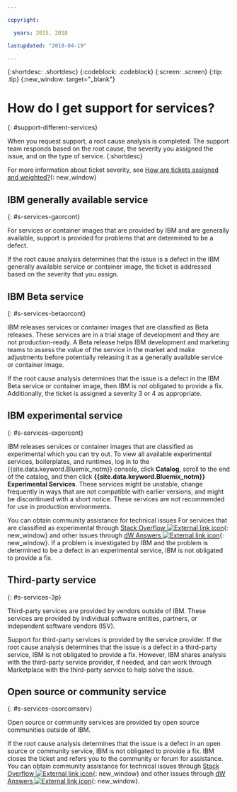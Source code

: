 ```yaml
---

copyright:

  years: 2015, 2018

lastupdated: "2018-04-19"

---
```


{:shortdesc: .shortdesc}
{:codeblock: .codeblock}
{:screen: .screen}
{:tip: .tip}
{:new_window: target="_blank"}


# How do I get support for services?
{: #support-different-services}

When you request support, a root cause analysis is completed. The support team responds based on the root cause, the severity you assigned the issue, and on the type of service.
{:shortdesc}

For more information about ticket severity, see [How are tickets assigned and weighted?](/docs/get-support/ticketweight.html#support-ticket-severity){: new_window}

## IBM generally available service
{: #s-services-gaorcont}

For services or container images that are provided by IBM and are generally available, support is provided for problems that are determined to be a defect.

If the root cause analysis determines that the issue is a defect in the IBM generally available service or container image, the ticket is addressed based on the severity that you assign.

## IBM Beta service
{: #s-services-betaorcont}

IBM releases services or container images that are classified as Beta releases. These services are in a trial stage of development and they are not production-ready. A Beta release helps IBM development and marketing teams to assess the value of the service in the market and make adjustments before potentially releasing it as a generally available service or container image.

If the root cause analysis determines that the issue is a defect in the IBM Beta service or container image, then IBM is not obligated to provide a fix. Additionally, the ticket is assigned a severity 3 or 4 as appropriate.

## IBM experimental service
{: #s-services-exporcont}

IBM releases services or container images that are classified as experimental which you can try out. To view all available experimental services, boilerplates, and runtimes, log in to the {{site.data.keyword.Bluemix_notm}} console, click **Catalog**, scroll to the end of the catalog, and then click **{{site.data.keyword.Bluemix_notm}} Experimental Services**. These services might be unstable, change frequently in ways that are not compatible with earlier versions, and might be discontinued with a short notice. These services are not recommended for use in production environments.

You can obtain community assistance for technical issues For services that are classified as experimental through [Stack Overflow ![External link icon](../icons/launch-glyph.svg "External link icon")](http://stackoverflow.com/questions/tagged/ibm-bluemix){: new_window} and other issues through [dW Answers ![External link icon](../icons/launch-glyph.svg "External link icon")](https://developer.ibm.com/answers/smart-spaces/12/bluemix.html){: new_window}. If a problem is investigated by IBM and the problem is determined to be a defect in an experimental service, IBM is not obligated to provide a fix.

## Third-party service
{: #s-services-3p}

Third-party services are provided by vendors outside of IBM. These services are provided by individual software entities, partners, or independent software vendors (ISV).

Support for third-party services is provided by the service provider. If the root cause analysis determines that the issue is a defect in a third-party service, IBM is not obligated to provide a fix. However, IBM shares analysis with the third-party service provider, if needed, and can work through Marketplace with the third-party service to help solve the issue.

## Open source or community service
{: #s-services-osorcomserv}

Open source or community services are provided by open source communities outside of IBM.

If the root cause analysis determines that the issue is a defect in an open source or community service, IBM is not obligated to provide a fix. IBM closes the ticket and refers you to the community or forum for assistance. You can obtain community assistance for technical issues through [Stack Overflow ![External link icon](../icons/launch-glyph.svg "External link icon")](http://stackoverflow.com/questions/tagged/ibm-bluemix){: new_window} and other issues through [dW Answers ![External link icon](../icons/launch-glyph.svg "External link icon")](https://developer.ibm.com/answers/smart-spaces/12/bluemix.html){: new_window}.
